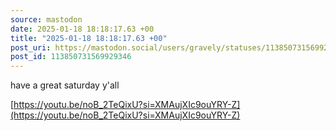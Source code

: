 ```yaml
---
source: mastodon
date: 2025-01-18 18:18:17.63 +00
title: "2025-01-18 18:18:17.63 +00"
post_uri: https://mastodon.social/users/gravely/statuses/113850731569929346
post_id: 113850731569929346
---
```

have a great saturday y'all

[https://youtu.be/noB_2TeQixU?si=XMAujXIc9ouYRY-Z](https://youtu.be/noB_2TeQixU?si=XMAujXIc9ouYRY-Z)


